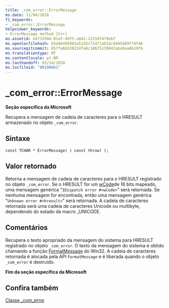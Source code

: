 ```yaml
---
title: _com_error::ErrorMessage
ms.date: 11/04/2016
f1_keywords:
- _com_error::ErrorMessage
helpviewer_keywords:
- ErrorMessage method [C++]
ms.assetid: e47335b6-01af-4975-a841-121597479eb7
ms.openlocfilehash: b5e884956b5a51d3c714f1a81dc6945409f74f4b
ms.sourcegitcommit: 857fa6b530224fa6c18675138043aba9aa0619fb
ms.translationtype: MT
ms.contentlocale: pt-BR
ms.lasthandoff: 03/24/2020
ms.locfileid: "80180661"
---
```

# <a name="_com_errorerrormessage"></a>_com_error::ErrorMessage

**Seção específica da Microsoft**

Recupera a mensagem de cadeia de caracteres para o HRESULT armazenado no objeto `_com_error`.

## <a name="syntax"></a>Sintaxe

```
const TCHAR * ErrorMessage( ) const throw( );
```

## <a name="return-value"></a>Valor retornado

Retorna a mensagem de cadeia de caracteres para o HRESULT registrado no objeto `_com_error`. Se o HRESULT for um [wCode](../cpp/com-error-wcode.md)de 16 bits mapeado, uma mensagem genérica "`IDispatch error #<wCode>`" será retornada. Se nenhuma mensagem for encontrada, então uma mensagem genérica "`Unknown error #<hresult>`" será retornada. A cadeia de caracteres retornada será uma cadeia de caracteres Unicode ou multibyte, dependendo do estado da macro _UNICODE.

## <a name="remarks"></a>Comentários

Recupera o texto apropriado da mensagem do sistema para HRESULT registrado no objeto `_com_error`. O texto da mensagem do sistema é obtido chamando a função [FormatMessage](/windows/win32/api/winbase/nf-winbase-formatmessage) do Win32. A cadeia de caracteres retornada é alocada pela API `FormatMessage` e é liberada quando o objeto `_com_error` é destruído.

**Fim da seção específica da Microsoft**

## <a name="see-also"></a>Confira também

[Classe _com_error](../cpp/com-error-class.md)
